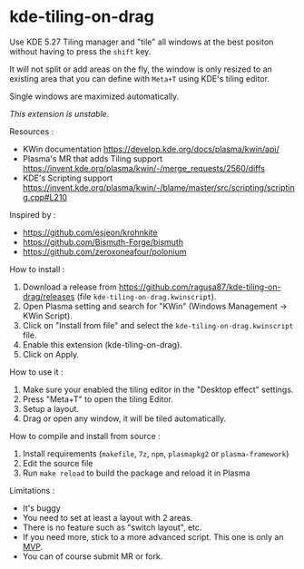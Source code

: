 # kde-tiling-on-drag
Use KDE 5.27 Tiling manager and "tile" all windows at the best positon without having to press the `shift` key.

It will not split or add areas on the fly, the window is only resized to an existing area that you can define with `Meta+T` using KDE's tiling editor.

Single windows are maximized automatically.

*This extension is unstable.*

Resources : 

* KWin documentation <https://develop.kde.org/docs/plasma/kwin/api/>
* Plasma's MR that adds Tiling support <https://invent.kde.org/plasma/kwin/-/merge_requests/2560/diffs>
* KDE's Scripting support <https://invent.kde.org/plasma/kwin/-/blame/master/src/scripting/scripting.cpp#L210>

Inspired by :
* <https://github.com/esjeon/krohnkite>
* <https://github.com/Bismuth-Forge/bismuth>
* <https://github.com/zeroxoneafour/polonium>

How to install :

1. Download a release from <https://github.com/ragusa87/kde-tiling-on-drag/releases> (file `kde-tiling-on-drag.kwinscript`).
2. Open Plasma setting and search for "KWin" (Windows Management -> KWin Script).
3. Click on "Install from file" and select the `kde-tiling-on-drag.kwinscript` file.
4. Enable this extension (kde-tiling-on-drag).
5. Click on Apply.

How to use it :

1. Make sure your enabled the tiling editor in the "Desktop effect" settings.
2. Press "Meta+T" to open the tiling Editor.
3. Setup a layout.
4. Drag or open any window, it will be tiled automatically.

How to compile and install from source :

1. Install requirements (`makefile`, `7z`, `npm`, `plasmapkg2` or `plasma-framework`)
2. Edit the source file
3. Run `make reload` to build the package and reload it in Plasma

Limitations :

* It's buggy
* You need to set at least a layout with 2 areas.
* There is no feature such as "switch layout", etc.
* If you need more, stick to a more advanced script. This one is only an [MVP](https://en.wikipedia.org/wiki/Minimum_viable_product).
* You can of course submit MR or fork.


